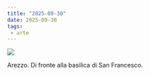 ```yaml
---
title: "2025-09-30"
date: 2025-09-30
tags:
 - arte
---
```


![](/img/20250930.jpg)

Arezzo. Di fronte alla basilica di San Francesco.
